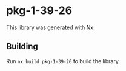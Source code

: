 # pkg-1-39-26

This library was generated with [Nx](https://nx.dev).

## Building

Run `nx build pkg-1-39-26` to build the library.
